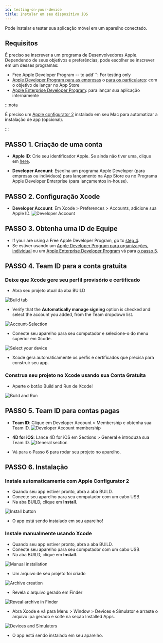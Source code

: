 ```yaml
---
id: testing-on-your-device
title: Instalar em seu dispositivo iOS
---
```


Pode instalar e testar sua aplicação móvel em um aparelho conectado.


## Requisitos

É preciso se inscrever a um programa de Desenvolvedores Apple. Dependendo de seus objetivos e preferências, pode escolher se inscrever em um desses programas:

* Free Apple Developer Program -- to add```: For testing only
* [Apple Developer Program para as empresas](../tutorials/developer-program/register-apple-developer-program-organization) o [para os particulares](../tutorials/developer-program/register-apple-developer-program-individual): com o objetivo de lançar no App Store
* [Apple Enterprise Developer Program](../tutorials/developer-program/register-apple-developer-enterprise-program): para lançar sua aplicação internamente


:::nota

É preciso um [Apple configurator 2](https://itunes.apple.com/us/app/apple-configurator-2/id1037126344) instalado em seu Mac para automatizar a instalação de app (opcional).

:::


## PASSO 1. Criação de uma conta

* **Apple ID**: Crie seu identificador Apple. Se ainda não tiver uma, clique em [here](https://appleid.apple.com/account#!&page=create).

* **Developer Account**: Escolha um programa Apple Developer (para empresas ou indivíduos) para lançamento na App Store ou no Programa Apple Developer Enterprise (para lançamentos in-house).

## PASSO 2. Configuração Xcode

* **Developer Account**: Em Xcode > Preferences > Accounts, adicione sua Apple ID. ![Developer Account](img/Developer-Account-4D-for-iOS.png)

## PASSO 3. Obtenha uma ID de Equipe

* If your are using a Free Apple Developer Program, go to [step 4](#step-4-team-id-for-free-account).
* Se estiver usando um [Apple Developer Program para organizações](../tutorials/developer-program/register-apple-developer-program-organization), [individual](../tutorials/developer-program/register-apple-developer-program-individual) ou um [Apple Enterprise Developer Program](../tutorials/developer-program/register-apple-developer-enterprise-program) vá para [o passo 5](#step-5-team-id-for-paid-subscription-account).

## PASSO 4. Team ID para a conta gratuita

### Deixe que Xcode gere seu perfil provisório e certificado

* Abra seu projeto atual da aba BUILD

![Build tab](img/Open-your-project-Xcode-4D-for-iOS.png)

* Verify that the **Automatically manage signing** option is checked and select the account you added, from the Team dropdown list.

![Account-Selection](img/account-Selection-Free-Account.png)

* Conecte seu aparelho para seu computador e selecione-o do menu superior em Xcode.

![Select your device](img/select-device-Free-Account.png)

* Xcode gera automaticamente os perfis e certificados que precisa para construir seu app.

### Construa seu projeto no Xcode usando sua Conta Gratuita

* Aperte o botão Build and Run de Xcode!

![Build and Run](img/Build-Run-Free-Account.png)

## PASSO 5. Team ID para contas pagas

* **Team ID**: Clique em Developer Account > Membership e obtenha sua Team ID. ![Developer Account membership](img/Team-ID-4D-for-iOS.png)

* **4D for iOS**: Lance 4D for iOS em Sections > General e introduza sua Team ID. ![General section](img/Team-ID-General-Section-4D-for-iOS.png)

* Vá para o Passo 6 para rodar seu projeto no aparelho.

## PASSO 6. Instalação

### Instale automaticamente com Apple Configurator 2

* Quando seu app estiver pronto, abra a aba BUILD.
* Conecte seu aparelho para seu computador com um cabo USB.
* Na aba BUILD, clique em **Install**.

![Install button](img/Install-button-build-tab-4D-for-iOS.png)

* O app está sendo instalado em seu aparelho!

### Instale manualmente usando Xcode

* Quando seu app estiver pronto, abra a aba BUILD.
* Conecte seu aparelho para seu computador com um cabo USB.
* Na aba BUILD, clique em **Install**.

![Manual installation](img/Manual-installation-4D-for-iOS.png)

* Um arquivo de seu projeto foi criado

![Archive creation](img/Archive-creation.png)

* Revela o arquivo gerado em Finder

![Reveal archive in Finder](img/Reveal-archive-in-Finder.png)

* Abra Xcode e vá para Menu > Window > Devices e Simulator e arraste o arquivo ipa gerado e solte na seção Installed Apps.

![Devices and Simulators](img/Devices-and-Simulators-4D-for-iOS.png)

* O app está sendo instalado em seu aparelho.






